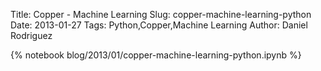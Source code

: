 Title: Copper - Machine Learning
Slug: copper-machine-learning-python
Date: 2013-01-27
Tags: Python,Copper,Machine Learning
Author: Daniel Rodriguez

{% notebook blog/2013/01/copper-machine-learning-python.ipynb %}

